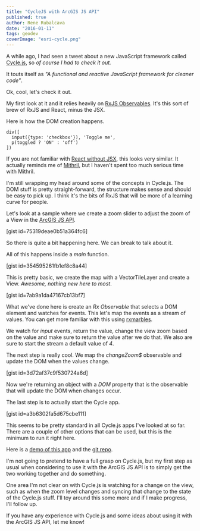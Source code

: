 ```yaml
---
title: "CycleJS with ArcGIS JS API"
published: true
author: Rene Rubalcava
date: "2016-01-11"
tags: geodev
coverImage: "esri-cycle.png"
---
```


A while ago, I had seen a tweet about a new JavaScript framework called [Cycle.js](http://cycle.js.org/), so _of course I had to check it out._

It touts itself as _"A functional and reactive JavaScript framework for cleaner code"_.

Ok, cool, let's check it out.

My first look at it and it relies heavily on [RxJS Observables](https://github.com/Reactive-Extensions/RxJS/blob/master/doc/api/core/observable.md). It's this sort of brew of RxJS and React, minus the JSX.

Here is how the DOM creation happens.

```
div([
  input({type: 'checkbox'}), 'Toggle me',
  p(toggled ? 'ON' : 'off')
])
```

If you are not familiar with [React without JSX](https://facebook.github.io/react/docs/displaying-data.html#react-without-jsx), this looks very similar. It actually reminds me of [Mithril](http://mithril.js.org/), but I haven't spent too much serious time with Mithril.

I'm still wrapping my head around some of the concepts in Cycle.js. The DOM stuff is pretty straight-forward, the structure makes sense and should be easy to pick up. I think it's the bits of RxJS that will be more of a learning curve for people.

Let's look at a sample where we create a zoom slider to adjust the zoom of a View in the [ArcGIS JS API](https://developers.arcgis.com/javascript/beta/index.html).

\[gist id=75319deae0b51a364fc6\]

So there is quite a bit happening here. We can break to talk about it.

All of this happens inside a _main_ function.

\[gist id=354595261fb1ef8c8a44\]

This is pretty basic, we create the map with a VectorTileLayer and create a View. _Awesome, nothing new here to most_.

\[gist id=7ab9a1da47167cb13bf7\]

What we've done here is create an _Rx Observable_ that selects a DOM element and watches for events. This let's map the events as a stream of values. You can get more familiar with this using [rxmarbles](http://rxmarbles.com/).

We watch for _input_ events, return the value, change the view zoom based on the value and make sure to return the value after we do that. We also are sure to start the stream a default value of _4_.

The next step is really cool. We map the _changeZoom$_ observable and update the DOM when the values change.

\[gist id=3d72af37c9f530724a6d\]

Now we're returning an object with a _DOM_ property that is the observable that will update the DOM when changes occur.

The last step is to actually start the Cycle app.

\[gist id=a3b6302fa5d675cbe111\]

This seems to be pretty standard in all Cycle.js apps I've looked at so far. There are a couple of other options that can be used, but this is the minimum to run it right here.

Here is a [demo of this app](http://odoe.github.io/esrijs4-cyclejs/) and the [git repo](https://github.com/odoe/esrijs4-cyclejs).

I'm not going to pretend to have a full grasp on Cycle.js, but my first step as usual when considering to use it with the ArcGIS JS API is to simply get the two working together and do something.

One area I'm not clear on with Cycle.js is watching for a change on the view, such as when the zoom level changes and syncing that change to the state of the Cycle.js stuff. I'll toy around this some more and if I make progress, I'll follow up.

If you have any experience with Cycle.js and some ideas about using it with the ArcGIS JS API, let me know!

